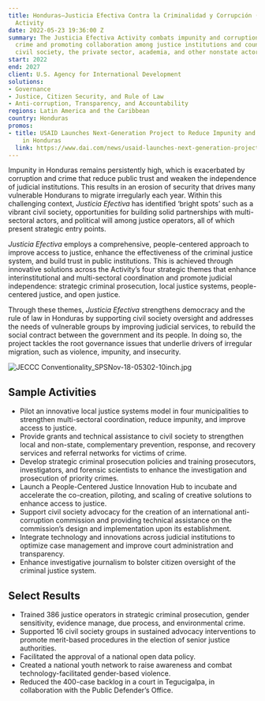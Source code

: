 ```yaml
---
title: Honduras—Justicia Efectiva Contra la Criminalidad y Corrupción (Justicia Efectiva)
  Activity
date: 2022-05-23 19:36:00 Z
summary: The Justicia Efectiva Activity combats impunity and corruption by targeting
  crime and promoting collaboration among justice institutions and counterparts from
  civil society, the private sector, academia, and other nonstate actors in Honduras.
start: 2022
end: 2027
client: U.S. Agency for International Development
solutions:
- Governance
- Justice, Citizen Security, and Rule of Law
- Anti-corruption, Transparency, and Accountability
regions: Latin America and the Caribbean
country: Honduras
promos:
- title: USAID Launches Next-Generation Project to Reduce Impunity and Corruption
    in Honduras
  link: https://www.dai.com/news/usaid-launches-next-generation-project-to-reduce-corruption-in-honduras
---
```


Impunity in Honduras remains persistently high, which is exacerbated by corruption and crime that reduce public trust and weaken the independence of judicial institutions. This results in an erosion of security that drives many vulnerable Hondurans to migrate irregularly each year. Within this challenging context, *Justicia Efectiva* has identified ‘bright spots’ such as a vibrant civil society, opportunities for building solid partnerships with multi-sectoral actors, and political will among justice operators, all of which present strategic entry points.

*Justicia Efectiva* employs a comprehensive, people-centered approach to improve access to justice, enhance the effectiveness of the criminal justice system, and build trust in public institutions. This is achieved through innovative solutions across the Activity’s four strategic themes that enhance interinstitutional and multi-sectoral coordination and promote judicial independence: strategic criminal prosecution, local justice systems, people-centered justice, and open justice. 

Through these themes, *Justicia Efectiva* strengthens democracy and the rule of law in Honduras by supporting civil society oversight and addresses the needs of vulnerable groups by improving judicial services, to rebuild the social contract between the government and its people. In doing so, the project tackles the root governance issues that underlie drivers of irregular migration, such as violence, impunity, and insecurity.
 
![JECCC Conventionality_SPSNov-18-05302-10inch.jpg](/uploads/JECCC%20Conventionality_SPSNov-18-05302-10inch.jpg)

## Sample Activities

* Pilot an innovative local justice systems model in four municipalities to strengthen multi-sectoral coordination, reduce impunity, and improve access to justice. 
* Provide grants and technical assistance to civil society to strengthen local and non-state, complementary prevention, response, and recovery services and referral networks for victims of crime. 
* Develop strategic criminal prosecution policies and training prosecutors, investigators, and forensic scientists to enhance the investigation and prosecution of priority crimes. 
* Launch a People-Centered Justice Innovation Hub to incubate and accelerate the co-creation, piloting, and scaling of creative solutions to enhance access to justice.
* Support civil society advocacy for the creation of an international anti-corruption commission and providing technical assistance on the commission’s design and implementation upon its establishment.
* Integrate technology and innovations across judicial institutions to optimize case management and improve court administration and transparency.
* Enhance investigative journalism to bolster citizen oversight of the criminal justice system.

## Select Results
 
* Trained 386 justice operators in strategic criminal prosecution, gender sensitivity, evidence manage, due process, and environmental crime. 
* Supported 16 civil society groups in sustained advocacy interventions to promote merit-based procedures in the election of senior justice authorities.
* Facilitated the approval of a national open data policy.
* Created a national youth network to raise awareness and combat technology-facilitated gender-based violence.
* Reduced the 400-case backlog in a court in Tegucigalpa, in collaboration with the Public Defender’s Office.